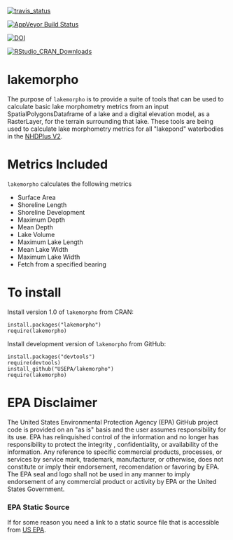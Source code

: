 [![travis_status](https://travis-ci.org/jhollist/lakemorpho.svg)](https://travis-ci.org/jhollist/lakemorpho)  

[![AppVeyor Build Status](https://ci.appveyor.com/api/projects/status/github/jhollist/lakemorpho?branch=master)](https://ci.appveyor.com/project/jhollist/lakemorpho) 

[![DOI](https://zenodo.org/badge/doi/10.5281/zenodo.16244.svg)](http://dx.doi.org/10.5281/zenodo.16244)

[![RStudio_CRAN_Downloads](http://cranlogs.r-pkg.org/badges/grand-total/lakemorpho)](http://cranlogs.r-pkg.org/badges/grand-total/lakemorpho)

# lakemorpho
The purpose of `lakemorpho` is to provide a suite of tools that can be used to calculate basic lake morphometry metrics from an input SpatialPolygonsDataframe of a lake and a digital elevation model, as a RasterLayer, for the terrain surrounding that lake.  These tools are being used to calculate lake morphometry metrics for all "lakepond" waterbodies in the [NHDPlus V2](http://www.horizon-systems.com/nhdplus/NHDPlusV2_home.php).

# Metrics Included
`lakemorpho` calculates the following metrics

- Surface Area
- Shoreline Length
- Shoreline Development
- Maximum Depth
- Mean Depth
- Lake Volume
- Maximum Lake Length
- Mean Lake Width
- Maximum Lake Width 
- Fetch from a specified bearing

# To install 
Install version 1.0 of `lakemorpho` from CRAN:

```
install.packages("lakemorpho")
require(lakemorpho)
```

Install development version of `lakemorpho` from GitHub:

```
install.packages("devtools")
require(devtools)
install_github("USEPA/lakemorpho")
require(lakemorpho)
```


# EPA Disclaimer
The United States Environmental Protection Agency (EPA) GitHub project code is provided on an "as is" basis and the user assumes responsibility for its use.  EPA has relinquished control of the information and no longer has responsibility to protect the integrity , confidentiality, or availability of the information.  Any reference to specific commercial products, processes, or services by service mark, trademark, manufacturer, or otherwise, does not constitute or imply their endorsement, recomendation or favoring by EPA.  The EPA seal and logo shall not be used in any manner to imply endorsement of any commercial product or activity by EPA or the United States Government. 


### EPA Static Source
If for some reason you need a link to a static source file that is accessible from [US EPA](http://cfpub.epa.gov/si/si_public_record_report.cfm?dirEntryId=265049).  
